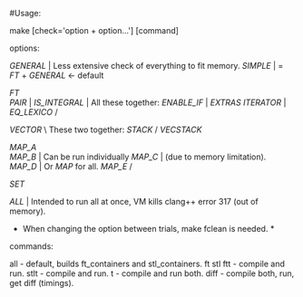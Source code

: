 #Usage:

make [check='option + option...'] [command]

options:

_GENERAL_ | Less extensive check of everything to fit memory.
_SIMPLE_  | = _FT_ + _GENERAL_ <- default

_FT_          \
_PAIR_        |
_IS_INTEGRAL_ | All these together:
_ENABLE_IF_   | _EXTRAS_
_ITERATOR_    |
_EQ_LEXICO_   /

_VECTOR_ \ These two together:
_STACK_  / _VECSTACK_

_MAP_A_ \
_MAP_B_ | Can be run individually
_MAP_C_ | (due to memory limitation).
_MAP_D_ | Or _MAP_ for all.
_MAP_E_ /

_SET_ 

_ALL_ | Intended to run all at once, VM kills clang++ error 317 (out of memory).

* When changing the option between trials, make fclean is needed. *

commands:

all - default, builds ft_containers and stl_containers. 
ft
stl
ftt - compile and run.
stlt - compile and run.
t - compile and run both.
diff - compile both, run, get diff (timings).
